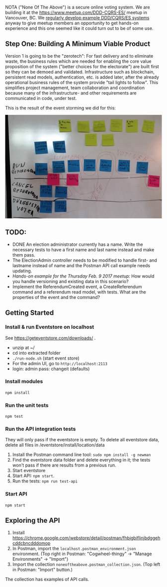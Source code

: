 
NOTA ("None Of The Above") is a secure online voting system. We are building it at the https://www.meetup.com/DDD-CQRS-ES/ meetup in Vancouver, BC. We [regularly develop example DDD/CQRS/ES systems](https://adaptechsolutions.net/2016-in-review-vancouvers-cqrsesddd-meetup/) anyway to give meetup members an opportunity to get hands-on experience and this one seemed like it could turn out to be of some use.

## Step One: Building A Minimum Viable Product

Version 1 is going to be the "zerotech": For fast delivery and to eliminate waste, the business rules which are needed for enabling the core value proposition of the system ("better choices for the electorate") are built first so they can be demoed and validated. Infrastructure such as blockchain, persistent read models, authentication, etc. is added later, after the already operational business rules of the system provide "tail lights to follow". This simplifies project management, team collaboration and coordination because many of the infrastructure- and other requirements are communicated in code, under test.

This is the result of the event storming we did for this:

![NOTA Minimum Viable Event Storm](nota-eventstorming.jpg)


## TODO:

- DONE An election administrator currently has a name. Write the necessary tests to have a first name and last name instead and make them pass.
- The ElectionAdmin controller needs to be modified to handle first- and lastname instead of name and the Postman API call example needs updating. 
- _Hands-on example for the Thursday Feb. 9 2017 meetup:_ How would you handle versioning and existing data in this scenario?
- Implement the ReferendumCreated event, a CreateReferendum command and a referendum read model, with tests. What are the properties of the event and the command?



## Getting Started

### Install & run Eventstore on localhost

See https://geteventstore.com/downloads/ .
- unzip at ~/
- cd into extracted folder
- `./run-node.sh` (start event store)
- For the admin UI, go to ```http://localhost:2113```
- login: admin pass: changeit (defaults)

### Install modules

```npm install```

### Run the unit tests

```npm test```

### Run the API integration tests

They will only pass if the eventstore is empty. To delete all eventstore data, delete all files in /eventstore/install/location/data

1. Install the Postman command line tool: ```sudo npm install -g newman```
2. Find the eventstore data folder and delete everything in it; the tests won't pass if there are results from a previous run.
3. Start eventstore
4. Start API: ```npm start```.
5. Run the tests: ```npm run test-api```

### Start API

```npm start```

## Exploring the API

1. Install https://chrome.google.com/webstore/detail/postman/fhbjgbiflinjbdggehcddcbncdddomop
2. In Postman, import the ```localhost.postman_environment.json``` environment. (Top right in Postman: "Cogwheel-thingy" -> "Manage Environments" -> "Import")
3. Import the collection ```noneoftheabove.postman_collection.json```. (Top left in Postman: "Import" button.)

The collection has examples of API calls.